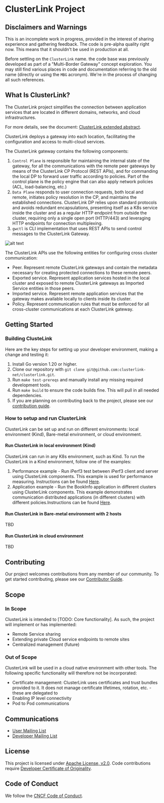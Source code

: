 # ClusterLink Project

## Disclaimers and Warnings

This is an incomplete work in progress, provided in the interest of sharing experience
 and gathering feedback.
 The code is pre-alpha quality right now. This means that it shouldn't be used in
 production at all.

Before settling on the `ClusterLink` name. the code base was previously developed as part
 of a "Multi-Border Gateway" concept exploration. You may still find various places in
 code and documentation referring to the old name (directly or using the `MBG` acronym).
 We're in the process of changing all such references.

## What Is ClusterLink?

The ClusterLink project simplifies the connection between application services that are
 located in different domains, networks, and cloud infrastructures.

For more details, see the document: [ClusterLink extended abstract](docs/ClusteLink.pdf).

ClusterLink deploys a gateway into each location, facilitating the configuration and
 access to multi-cloud services.

The ClusterLink gateway contains the following components:

1. ```Control Plane``` is responsible for maintaining the internal state of the gateway,
 for all the communications with the remote peer gateways by means of the ClusterLink CP
 Protocol (REST APIs), and for commanding the local DP to forward user traffic according
 to policies.
 Part of the control plane is the policy engine that can also apply network policies
 (ACL, load-balancing, etc.)
1. ```Data Plane``` responds to user connection requests, both local and remote,
 initiates policy resolution in the CP, and maintains the established connections.
 ClusterLink DP relies upon standard protocols and avoids redundant encapsulations,
 presenting itself as a K8s service inside the cluster and as a regular HTTP endpoint
 from outside the cluster, requiring only a single open port (HTTP/443) and leveraging
 HTTP endpoints for connection multiplexing.
1. ```gwctl``` is CLI implementation that uses REST APIs to send control messages to the
 ClusterLink Gateway.

![alt text](./docs/clusterlink.png)

The ClusterLink APIs use the following entities for configuring cross cluster communication:

- Peer. Represent remote ClusterLink gateways and contain the metadata necessary for
 creating protected connections to these remote peers.
- Exported service. Represent application services hosted in the local cluster and
 exposed to remote ClusterLink gateways as Imported Service entities in those peers.
- Imported service. Represent remote application services that the gateway makes
 available locally to clients inside its cluster.
- Policy. Represent communication rules that must be enforced for all cross-cluster
 communications at each ClusterLink gateway.

## Getting Started

### Building ClusteLink

<!-- We have a [tutorial](TODO missing link) that walks you through setting up your developer
 environment, making a change and testing it.-->

Here are the key steps for setting up your developer environment, making a change and testing it:

1. Install Go version 1.20 or higher.
1. Clone our repository with `git clone git@github.com:clusterlink-net/clusterlink.git`.
1. Run `make test-prereqs` and manually install any missing required development tools.
1. Run `make build` to ensure the code builds fine. This will pull in all needed
 dependencies.
1. If you are planning on contributing back to the project, please see our
 [contribution guide](CONTRIBUTING.md).

### How to setup and run ClusterLink

ClusterLink can be set up and run on different environments: local environment (Kind),
 Bare-metal environment, or cloud environment.

#### Run ClusterLink in local environment (Kind)

ClusterLink can run in any K8s environment, such as Kind.
 To run the ClusterLink in a Kind environment, follow one of the examples:

1. Performance example - Run iPerf3 test between iPerf3 client and server using ClusterLink
 components. This example is used for performance measuring. Instructions can be found
 [Here](demos/iperf3/kind/README.md).
1. Application example - Run the BookInfo application in different clusters using ClusterLink
 components. This example demonstrates communication distributed applications (in different
 clusters) with different policies.Instructions can be found [Here](demos/bookinfo/kind/README.md).

#### Run ClusterLink in Bare-metal environment with 2 hosts

TBD

#### Run ClusterLink in cloud environment

TBD

## Contributing

Our project welcomes contributions from any member of our community. To get
 started contributing, please see our [Contributor Guide](CONTRIBUTING.md).

## Scope

### In Scope

ClusterLink is intended to [TODO: Core functionality]. As such, the
 project will implement or has implemented:

- Remote Service sharing
- Extending private Cloud service endpoints to remote sites
- Centralized management (future)

### Out of Scope

ClusterLink will be used in a cloud native environment with other
 tools. The following specific functionality will therefore not be incorporated:

- Certificate management: ClusterLink uses certificates and trust bundles provided to
 it. It does not manage certificate lifetimes, rotation, etc. - these are delegated to
- Enabling IP level connectivity
- Pod to Pod communications

## Communications

<!-- Fill in the communications channels you actually use.  These should all be public
 channels anyone can join, and there should be several ways that users and contributors
 can reach project maintainers. If you have recurring/regular meetings, list those or a
 link to a publicly-readable calendar so that prospective contributors know when and 
 where to engage with you. -->

- [User Mailing List](https://groups.google.com/g/clusterlink-users)
- [Developer Mailing List](https://groups.google.com/g/clusterlink-dev)
<!--
- Slack Channel:
- Public Meeting Schedule and Links:
- Social Media:
- Other Channel(s), If Any:
 -->

<!--
## Resources

[TODO: Add links to other helpful information (roadmap, docs, website, etc.)]
-->

## License

This project is licensed under [Apache License, v2.0](LICENSE).
 Code contributions require [Developer Certificate of Originality](CONTRIBUTING.md#developer-certificate-of-origin).

## Code of Conduct

We follow the [CNCF Code of Conduct](CODE_OF_CONDUCT.md).
